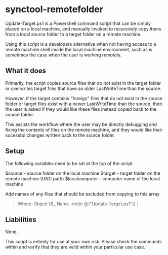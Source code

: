 # synctool-remotefolder

Update-Target.ps1 is a Powershell command script that can be simply placed
on a local machine, and manually invoked to recursively copy items from a
local source folder to a target folder on a remote machine.

Using this script is a developers alternative when not having access
to a remote machine shell inside the local machine environment, such as is
sometimes the case when the user is working remotely.

## What it does

Primarily, the script copies source files that do not exist in the target folder or
overwrites target files that have an older LastWriteTime than the source.

However, if the target contains "foreign" files that do not exist in the source folder or
target files exist with a newer LastWriteTime than the source, then the user
is asked if they would like these files instead copied back to the source folder.

This assists the workflow where the user may be directly debugging and fixing
the contents of files on the remote machine, and they would like their sucessful
changes written back to the source folder.

## Setup

The following variables need to be set at the top of the script

$source - source folder on the local machine
$target - target folder on the remote machine (UNC path)
$localcomputer - computer name of the local machine

Add names of any files that should be excluded from copying to this array

> Where-Object {$_.Name -notin @("Update-Target.ps1")} |

## Liabilities

None.

This script is entirely for use at your own risk. Please check the commands
within and verify that they are valid within your particular use case.

